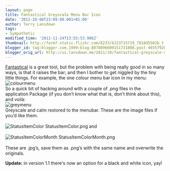 ```yaml
---
layout: page
title: Fantastical Greyscale Menu Bar Icon
date: '2011-10-08T23:09:00.001+01:00'
author: Terry Lansdown
tags:
- Sympathetic
modified_time: '2011-11-24T13:55:53.906Z'
thumbnail: http://farm7.static.flickr.com/6233/6223715719_7010d5502b_t.jpg
blogger_id: tag:blogger.com,1999:blog-8878096609151731808.post-4935792030341253355
blogger_orig_url: http://ui.lansdown.me/2011/10/fantastical-greyscale-menu-bar-icon.html
---
```


<a href="[http://flexibits.com/fantastical]">Fantastical</a> is a great tool, but the problem with being really good in so many ways, is that it raises the bar; and then I bother to get niggled by the tiny little things. For example, the one colour menu bar icon in my menu: <br /><img id="colourmenu" src="http://farm7.static.flickr.com/6233/6223715719_7010d5502b_m.jpg" alt="colourmenu" title="colourmenu" /><br />So a quick bit of hacking around with a couple of .png files in the application Package (if you don&#8217;t know what that is, don&#8217;t think about this), and voilà: <br /><img id="greymenu" src="http://farm7.static.flickr.com/6234/6223715651_54d9d3fd52_m.jpg" alt="greymenu" title="greymenu" /><br />Greyscale and calm restored to the menubar. These are the image files if you&#8217;d like them. <br /><br /><img id="statusitemcolor" src="http://farm7.static.flickr.com/6153/6224401918_4d626e8f9d_m.jpg" alt="StatusItemColor" title="StatusItemColor" /> StatusItemColor.png and <br /><br /><img id="statusitemcolormonth" src="http://farm7.static.flickr.com/6105/6223882143_aaff3cbb8f_m.jpg" alt="StatusItemColorMonth" title="StatusItemColorMonth" /> StatusItemColorMonth.png <br /><br />These are .jpg&#8217;s, save them as .png&#8217;s with the same name and overwrite the originals.<br /><p><strong>Update:</strong> in version 1.1 there's now an option for a black and white icon, yay!</p>